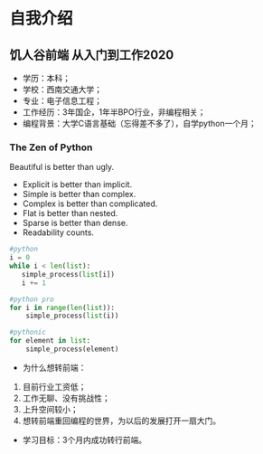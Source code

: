 # 自我介绍
## 饥人谷前端 从入门到工作2020
* 学历：本科；
* 学校：西南交通大学；
* 专业：电子信息工程；
* 工作经历：3年国企，1年半BPO行业，非编程相关；
* 编程背景：大学C语言基础（忘得差不多了），自学python一个月；

### The Zen of Python
Beautiful is better than ugly.
* Explicit is better than implicit.
* Simple is better than complex.
* Complex is better than complicated.
* Flat is better than nested.
* Sparse is better than dense.
* Readability counts.
```python
#python
i = 0
while i < len(list):
   simple_process(list[i])
   i += 1
```
```python
#python pro
for i in range(len(list)):
    simple_process(list(i))
```
```python
#pythonic
for element in list:
    simple_process(element)
```
* 为什么想转前端：
1. 目前行业工资低；
2. 工作无聊、没有挑战性；
3. 上升空间较小；
4. 想转前端重回编程的世界，为以后的发展打开一扇大门。
* 学习目标：3个月内成功转行前端。